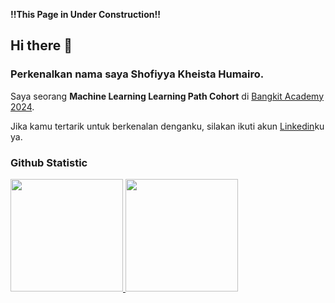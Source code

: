 **!!This Page in Under Construction!!**

## Hi there 👋

### Perkenalkan nama saya **Shofiyya Kheista Humairo**.

Saya seorang **Machine Learning Learning Path Cohort** di [Bangkit Academy 2024](https://grow.google/intl/id_id/bangkit/?tab=machine-learning).<br>

Jika kamu tertarik untuk berkenalan denganku, silakan ikuti akun [Linkedin](https://www.linkedin.com/in/shofiyyakheistahumairo/)ku ya.

### Github Statistic
<p align="left">
<a href="https://github.com/shofikheiro">
  <img height="180em" src="https://github-readme-stats-eight-theta.vercel.app/api?username=shofikheiro&show_icons=true&theme=algolia&include_all_commits=true&count_private=true"/>
  <img height="180em" src="https://github-readme-stats-eight-theta.vercel.app/api/top-langs/?username=shofikheiro&layout=compact&layout=compact&theme=algolia"/>
</a>
</p>
<!--
**shofikheiro/shofikheiro** is a ✨ _special_ ✨ repository because its `README.md` (this file) appears on your GitHub profile.

Here are some ideas to get you started:

- 🔭 I’m currently working on ...
- 🌱 I’m currently learning ...
- 👯 I’m looking to collaborate on ...
- 🤔 I’m looking for help with ...
- 💬 Ask me about ...
- 📫 How to reach me: ...
- 😄 Pronouns: ...
- ⚡ Fun fact: ...
-->
